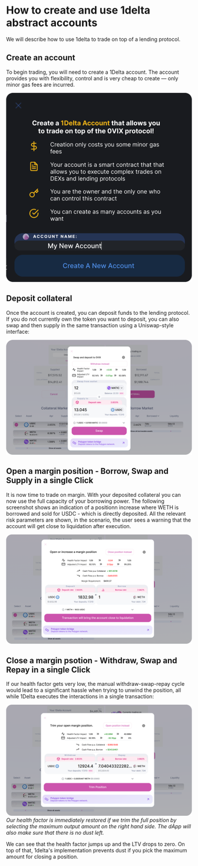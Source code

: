 # How to create and use 1delta abstract accounts

We will describe how to use 1delta to trade on top of a lending protocol.

## Create an account

To begin trading, you will need to create a 1Delta account. The account provides you with flexibility, control and is very cheap to create — only minor gas fees are incurred.

![Account Creation](../assets/account-create.png "Create Account!")


## Deposit collateral

Once the account is created, you can deposit funds to the lending protocol. If you do not currently own the token you want to deposit, you can also swap and then supply in the same transaction using a Uniswap-style interface:


![Swap In](../assets/swap-in-account.png "Swap In!")

## Open a margin position - Borrow, Swap and Supply in a single Click

It is now time to trade on margin. With your deposited collateral you can now use the full capacity of your borrowing power. The following screenshot shows an indication of a positionn increase where WETH is borrowed and sold for USDC - which is directly deposited. All the relevant risk parameters are shown, in the scenario, the user sees a warning that the account will get close to liquidation after execution.

![Open](../assets/margin-trade-account.png "Trade on margin!")

## Close a margin psotion - Withdraw, Swap and Repay in a single Click

If our health factor gets very low, the manual withdraw-swap-repay cycle would lead to a significant hassle when trying to unwind the position, all while 1Delta executes the interactions in a single transaction:

![Close](../assets/close-account.png "Trade on margin!")
*Our health factor is immediately restored if we trim the full position by selecting the maximum output amount on the right hand side. The dApp will also make sure that there is no dust left.*

We can see that the health factor jumps up and the LTV drops to zero. On top of that, 1delta's implementation prevents dust if you pick the maximum amount for closing a position.
